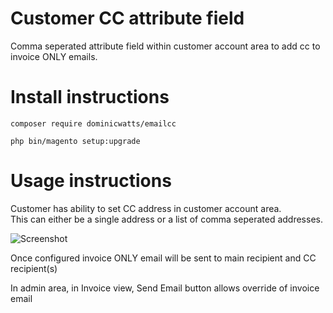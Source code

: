 # Customer CC attribute field #

Comma seperated attribute field within customer account area to add cc to invoice ONLY emails.

# Install instructions # 

`composer require dominicwatts/emailcc`

`php bin/magento setup:upgrade`

# Usage instructions # 

Customer has ability to set CC address in customer account area.  
This can either be a single address or a list of comma seperated addresses.

![Screenshot](https://i.snag.gy/FjQmN4.jpg)

Once configured invoice ONLY email will be sent to main recipient and CC recipient(s)

In admin area, in Invoice view, Send Email button allows override of invoice email